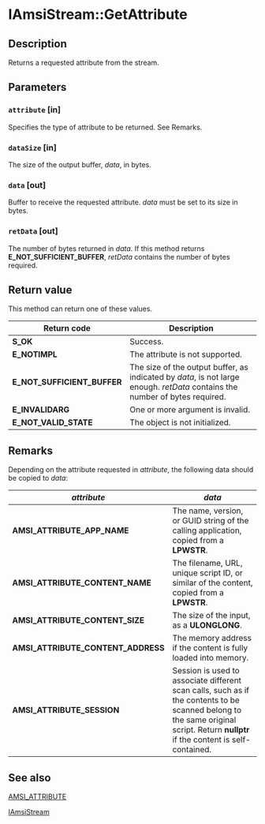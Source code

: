 # IAmsiStream::GetAttribute

## Description

Returns a requested attribute from the stream.

## Parameters

### `attribute` [in]

Specifies the type of attribute to be returned. See Remarks.

### `dataSize` [in]

The size of the output buffer, *data*, in bytes.

### `data` [out]

Buffer to receive the requested attribute. *data* must be set to its size in bytes.

### `retData` [out]

The number of bytes returned in *data*. If this method returns **E_NOT_SUFFICIENT_BUFFER**, *retData* contains the number of bytes required.

## Return value

This method can return one of these values.

| Return code | Description |
| --- | --- |
| **S_OK** | Success. |
| **E_NOTIMPL** | The attribute is not supported. |
| **E_NOT_SUFFICIENT_BUFFER** | The size of the output buffer, as indicated by *data*, is not large enough. *retData* contains the number of bytes required. |
| **E_INVALIDARG** | One or more argument is invalid. |
| **E_NOT_VALID_STATE** | The object is not initialized. |

## Remarks

Depending on the attribute requested in *attribute*, the following data should be copied to *data*:

| *attribute* | *data* |
| --- | --- |
| **AMSI_ATTRIBUTE_APP_NAME** | The name, version, or GUID string of the calling application, copied from a **LPWSTR**. |
| **AMSI_ATTRIBUTE_CONTENT_NAME** | The filename, URL, unique script ID, or similar of the content, copied from a **LPWSTR**. |
| **AMSI_ATTRIBUTE_CONTENT_SIZE** | The size of the input, as a **ULONGLONG**. |
| **AMSI_ATTRIBUTE_CONTENT_ADDRESS** | The memory address if the content is fully loaded into memory. |
| **AMSI_ATTRIBUTE_SESSION** | Session is used to associate different scan calls, such as if the contents to be scanned belong to the same original script. Return **nullptr** if the content is self-contained. |

## See also

[AMSI_ATTRIBUTE](https://learn.microsoft.com/windows/desktop/api/amsi/ne-amsi-amsi_attribute)

[IAmsiStream](https://learn.microsoft.com/windows/desktop/api/amsi/nn-amsi-iamsistream)